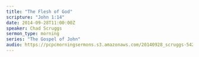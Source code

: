 ```yaml
---
title: "The Flesh of God"
scripture: "John 1:14"
date: 2014-09-28T11:00:00Z
speaker: Chad Scruggs
sermon_type: morning
series: "The Gospel of John"
audio: https://pcpcmorningsermons.s3.amazonaws.com/20140928_scruggs-542978ab72e11.mp3 
---
```



